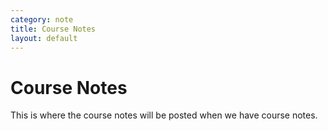 ```yaml
---
category: note
title: Course Notes
layout: default
---
```


<h1 class="page-title">Course Notes</h1>

This is where the course notes will be posted when we have course notes.
